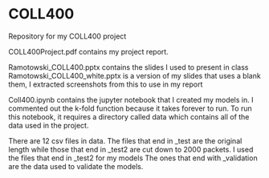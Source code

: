 # COLL400
Repository for my COLL400 project

COLL400Project.pdf contains my project report.

Ramotowski_COLL400.pptx contains the slides I used to present in class
Ramotowski_COLL400_white.pptx is a version of my slides that uses a blank them, I extracted screenshots from this to use in my report

Coll400.ipynb contains the jupyter notebook that I created my models in. I commented out the k-fold function because it takes forever to run.
To run this notebook, it requires a directory called data which contains all of the data used in the project.

There are 12 csv files in data. The files that end in _test are the original length while those that end in _test2 are cut down to 2000 packets. 
I used the files that end in _test2 for my models
The ones that end with _validation are the data used to validate the models.
